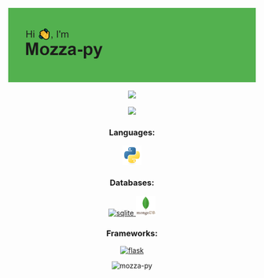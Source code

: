 <p align="center"> <a href="https://github.com/Mozza-py" target=_blank" rel="noreferrer"> <img src="https://github.com/Mozza-py/Mozza-py/blob/main/header.png?raw=true"> </a> </p>

<p align="center"> <a href="https://github.com/Mozza-py" target="_blank" rel="noreferrer"> <img src="https://streak-stats.demolab.com?user=Mozza-py&theme=discord-old-blurple&hide_border=true&date_format=j%2Fn%5B%2FY%5D"> </a> </p>

<p align="center"> <a href="https://github.com/Mozza-py" target="_blank" rel="noreferrer"> <img src="https://spotify-github-profile.vercel.app/api/view?uid=mrwutang5&cover_image=false&theme=default&show_offline=false&background_color=121212&interchange=true&bar_color=53b14f&bar_color_cover=true"> </a> </p>

<h3 align="center">Languages:</h3>
<p align="center"><a href="https://www.python.org" target="_blank" rel="noreferrer"> <img src="https://raw.githubusercontent.com/devicons/devicon/master/icons/python/python-original.svg" alt="python" width="40" height="40"/> </a> </p>

<h3 align="center">Databases:</h3>
<p align="center"> <a href="https://www.sqlite.org/" target="_blank" rel="noreferrer"> <img src="https://www.vectorlogo.zone/logos/sqlite/sqlite-icon.svg" alt="sqlite" width="40" height="40"/> </a> <a href="https://www.mongodb.com/" target="_blank" rel="noreferrer"> <img src="https://raw.githubusercontent.com/devicons/devicon/master/icons/mongodb/mongodb-original-wordmark.svg" alt="mongodb" width="40" height="40"/> </a> </p>

<h3 align="center">Frameworks:</h3>
<p align="center"> <a href="https://flask.palletsprojects.com/" target="_blank" rel="noreferrer"> <img src="https://www.vectorlogo.zone/logos/pocoo_flask/pocoo_flask-icon.svg" alt="flask" width="40" height="40"/> </a> </p>
<p align="center"> <img src="https://komarev.com/ghpvc/?username=mozza-py&label=Profile%20views&color=0e75b6&style=flat" alt="mozza-py" /> </p>
